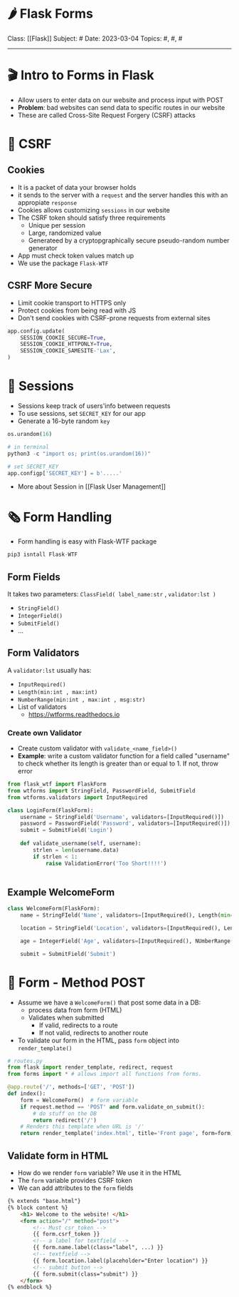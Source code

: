 # 🌶️ Flask Forms
Class: [[Flask]]
Subject: #
Date: 2023-03-04
Topics: #, #, # 

---

# 🎬 Intro to Forms in Flask 

- Allow users to enter data on our website and process input with POST
- **Problem**: bad websites can send data to specific routes in our website
- These are called Cross-Site Request Forgery (CSRF) attacks

# 🔐 CSRF
## Cookies
- It is a packet of data your browser holds
- it sends to the server with a `request` and the server handles this with an appropiate `response`
- Cookies allows customizing `sessions` in our website
- The CSRF token should satisfy three requirements
	- Unique per session
	- Large, randomized value
	- Generateed by a cryptopgraphically secure pseudo-random number generator
- App must check token values match up
- We use the package `Flask-WTF`

## CSRF More Secure
- Limit cookie transport to HTTPS only
- Protect cookies from being read with JS
- Don't send cookies with CSRF-prone requests from external sites
```python
app.config.update(
	SESSION_COOKIE_SECURE=True,
	SESSION_COOKIE_HTTPONLY=True,
	SESSION_COOKIE_SAMESITE-'Lax',
)
```

# 👥 Sessions
- Sessions keep track of users'info between requests
- To use sessions, set `SECRET_KEY` for our app
- Generate a 16-byte random `key` 
```python
os.urandom(16)

# in terminal
python3 -c "import os; print(os.urandom(16))"

# set SECRET_KEY
app.configp['SECRET_KEY'] = b'.....'
```
- More about Session in [[Flask User Management]]

# 🗞️ Form Handling
- Form handling is easy with Flask-WTF package
```python
pip3 isntall Flask-WTF
```

## Form Fields
It takes two parameters: `ClassField( label_name:str` , `validator:lst )`
- `StringField()`
- `IntegerField()`
- `SubmitField()`
- …

## Form Validators
A `validator:lst` usually has:
- `InputRequired()`
- `Length(min:int , max:int)`
- `NumberRange(min:int , max:int , msg:str)`
- List of validators
	- https://wtforms.readthedocs.io

### Create own Validator
- Create custom validator with `validate_<name_field>()`
- **Example**: write a custom validator function for a field called "username" to check whether its length is greater than or equal to 1. If not, throw error
```python
from flask_wtf import FlaskForm
from wtforms import StringField, PasswordField, SubmitField
from wtforms.validators import InputRequired

class LoginForm(FlaskForm):
	username = StringField('Username', validators=[InputRequired()])
	password = PasswordField('Password', validators=[InputRequired()])
	submit = SubmitField('Login')
	
	def validate_username(self, username):
		strlen = len(username.data)
		if strlen < 1:
			raise ValidationError('Too Short!!!!')
	
```

## Example WelcomeForm
```python
class WelcomeForm(FlaskForm):
	name = StringFIeld('Name', validators=[InputRequired(), Length(min=4, max=30)])

	location = StringField('Location', validators=[InputRequired(), Length(min=3, max=50)])

	age = IntegerField('Age', validators=[InputRequired(), NUmberRange(min=1, max=140, message='Must be between 1 and 140')])

	submit = SubmitField('Submit')
```

# 🔄 Form - Method POST
- Assume we have a `WelcomeForm()` that post some data in a DB:
	- process data from form (HTML)
	- Validates when submitted
		- If valid, redirects to a route
		- If not valid, redirects to another route
- To validate our form in the HTML, pass `form` object into `render_template()`
```python
# routes.py
from flask import render_template, redirect, request
from forms import * # allows import all functions from forms.

@app.route('/', methods=['GET', 'POST'])
def index():
	form = WelcomeForm()  # form variable
	if request.method == 'POST' and form.validate_on_submit():
		# do stuff on the DB
		return redirect('/')
	# Renders this template when URL is '/'
	return render_template('index.html', title='Front page', form=form)
```

## Validate form in HTML
- How do we render `form` variable? We use it in the HTML
- The `form` variable provides CSRF token
- We can add attributes to the `form` fields 
```html
{% extends "base.html"}
{% block content %}
	<h1> Welcome to the website! </h1>
	<form action="/" method="post">
		<!-- Must csr_token -->
		{{ form.csrf_token }}
		<!-- a label for textfield -->
		{{ form.name.label(class="label", ...) }} 
		<!-- textfield -->
		{{ form.location.label(placeholder="Enter location") }}
		<!-- submit button -->
		{{ form.submit(class="submit") }}
	</form>
{% endblock %}
```
